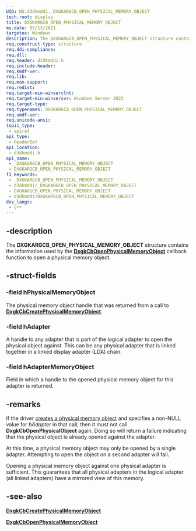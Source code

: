 ```yaml
---
UID: NS:d3dkmddi._DXGKARGCB_OPEN_PHYSICAL_MEMORY_OBJECT
tech.root: display
title: DXGKARGCB_OPEN_PHYSICAL_MEMORY_OBJECT
ms.date: 05/13/2021
targetos: Windows
description: The DXGKARGCB_OPEN_PHYSICAL_MEMORY_OBJECT structure contains the information used by the DxgkCbOpenPhysicalMemoryObject callback function to open a physical memory object.
req.construct-type: structure
req.ddi-compliance: 
req.dll: 
req.header: d3dkmddi.h
req.include-header: 
req.kmdf-ver: 
req.lib: 
req.max-support: 
req.redist: 
req.target-min-winverclnt: 
req.target-min-winversvr: Windows Server 2022
req.target-type: 
req.typenames: DXGKARGCB_OPEN_PHYSICAL_MEMORY_OBJECT
req.umdf-ver: 
req.unicode-ansi: 
topic_type:
 - apiref
api_type:
 - HeaderDef
api_location:
 - d3dkmddi.h
api_name:
 - _DXGKARGCB_OPEN_PHYSICAL_MEMORY_OBJECT
 - DXGKARGCB_OPEN_PHYSICAL_MEMORY_OBJECT
f1_keywords:
 - _DXGKARGCB_OPEN_PHYSICAL_MEMORY_OBJECT
 - d3dkmddi/_DXGKARGCB_OPEN_PHYSICAL_MEMORY_OBJECT
 - DXGKARGCB_OPEN_PHYSICAL_MEMORY_OBJECT
 - d3dkmddi/DXGKARGCB_OPEN_PHYSICAL_MEMORY_OBJECT
dev_langs:
 - c++
---
```


## -description

The **DXGKARGCB_OPEN_PHYSICAL_MEMORY_OBJECT** structure contains the information used by the [**DxgkCbOpenPhysicalMemoryObject**](nc-d3dkmddi-dxgkcb_openphysicalmemoryobject.md) callback function to open a physical memory object.

## -struct-fields

### -field hPhysicalMemoryObject

The physical memory object handle that was returned from a call to [**DxgkCbCreatePhysicalMemoryObject**](nc-d3dkmddi-dxgkcb_createphysicalmemoryobject.md).

### -field hAdapter

A handle to any adapter that is part of the logical adapter to open the physical object against. This can be any physical adapter that is linked together in a linked display adapter (LDA) chain.

### -field hAdapterMemoryObject

Field in which a handle to the opened physical memory object for this adapter is returned.

## -remarks

If the driver [creates a physical memory object](nc-d3dkmddi-dxgkcb_createphysicalmemoryobject.md) and specifies a non-NULL value for *hAdapter* in that call, then it must not call **DxgkCbOpenPhysicalObject** again. Doing so will return a failure indicating that the physical object is already opened against the adapter.

At this time, a physical memory object may only be opened by a single adapter. Attempting to open the object on a second adapter will fail.

Opening a physical memory object against one physical adapter is sufficient. This guarantees that all physical adapters in the logical adapter (all linked adapters) have a mirrored view of this memory.

## -see-also

[**DxgkCbCreatePhysicalMemoryObject**](nc-d3dkmddi-dxgkcb_createphysicalmemoryobject.md)

[**DxgkCbOpenPhysicalMemoryObject**](nc-d3dkmddi-dxgkcb_openphysicalmemoryobject.md)
